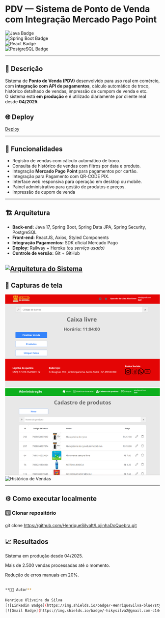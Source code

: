 # **PDV — Sistema de Ponto de Venda com Integração Mercado Pago Point**  

![Java Badge](https://img.shields.io/badge/Java_17-007396?style=for-the-badge&logo=java&logoColor=white)  
![Spring Boot Badge](https://img.shields.io/badge/Spring_Boot-6DB33F?style=for-the-badge&logo=springboot&logoColor=white)  
![React Badge](https://img.shields.io/badge/React_JS-61DAFB?style=for-the-badge&logo=react&logoColor=black)  
![PostgreSQL Badge](https://img.shields.io/badge/PostgreSQL-336791?style=for-the-badge&logo=postgresql&logoColor=white)  

---

## 📌 Descrição
Sistema de **Ponto de Venda (PDV)** desenvolvido para uso real em comércio, com **integração com API de pagamentos**, cálculo automático de troco, histórico detalhado de vendas, impressão de cumpom de venda e etc.  
O sistema está **em produção** e é utilizado diariamente por cliente real desde **04/2025**.

## 🌐 Deploy

[Deploy](https://www.lojinhadoquebra.com.br)

---

## 🚀 Funcionalidades
- Registro de vendas com cálculo automático de troco.  
- Consulta de histórico de vendas com filtros por data e produto.  
- Integração **Mercado Pago Point** para pagamentos por cartão.
- Integração para Pagamento com QR-CODE PIX.  
- Interface web responsiva para operação em desktop ou mobile.  
- Painel administrativo para gestão de produtos e preços.
- Impressão de cupom de venda

---

## 🏗 Arquitetura
- **Back-end:** Java 17, Spring Boot, Spring Data JPA, Spring Security, PostgreSQL  
- **Front-end:** ReactJS, Axios, Styled Components  
- **Integração Pagamentos:** SDK oficial Mercado Pago  
- **Deploy:** Railway + Heroku *(ou serviço usado)*  
- **Controle de versão:** Git + GitHub  

[![Arquitetura do Sistema](docs/diagrama.png)](https://github.com/HenriqueSilvaIt/Assets/blob/main/l/ChatGPT%20Image%2011%20de%20ago.%20de%202025%2C%2014_11_57.png) 
---

## 📸 Capturas de tela
<!-- Substituir pelos prints reais -->
![Caixa](https://github.com/HenriqueSilvaIt/Assets/blob/main/l/CaixaLivre.png)  
![Gestão de Produtos](https://github.com/HenriqueSilvaIt/Assets/blob/main/l/Cadastro.png)  
![Histórico de Vendas](https://github.com/HenriqueSilvaIt/Assets/blob/main/l/Hist%C3%B3rico%20de%20venda%20%20com%20produt.png)  

---

## ⚙️ Como executar localmente

### 1️⃣ Clonar repositório

git clone https://github.com/HenriqueSilvaIt/LojinhaDoQuebra.git

## 📈 Resultados

Sistema em produção desde 04/2025.

Mais de 2.500 vendas processadas até o momento.

Redução de erros manuais em 20%.

```bash

**👨‍💻 Autor**

Henrique Oliveira da Silva
[![Linkedin Badge](https://img.shields.io/badge/-HenriqueSilva-blue?style=flat-square&logo=Linkedin&logoColor=white&link=https://www.linkedin.com/in/henriqueoliveirati/)](https://www.linkedin.com/in/henriqueoliveirati/)
[![Gmail Badge](https://img.shields.io/badge/-hikysilva2@gmail.com-c14438?style=flat-square&logo=Gmail&logoColor=white&link=mailto:hikysilva2@gmail.com)](mailto:hikysilva2@gmail.com)
